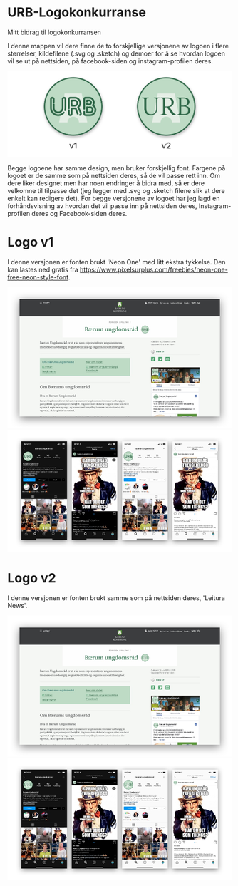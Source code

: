 # URB-Logokonkurranse
Mitt bidrag til logokonkurransen

I denne mappen vil dere finne de to forskjellige versjonene av logoen i flere størrelser, kildefilene (.svg og .sketch) og demoer for å se hvordan logoen vil se ut på nettsiden, på facebook-siden og instagram-profilen deres.

![Preview](Preview/URB-logo-preview.jpg)

Begge logoene har samme design, men bruker forskjellig font. Fargene på logoet er de samme som på nettsiden deres, så de vil passe rett inn.
Om dere liker designet men har noen endringer å bidra med, så er dere velkomne til tilpasse det (jeg legger med .svg og .sketch filene slik at dere enkelt kan redigere det).
For begge versjonene av logoet har jeg lagd en forhåndsvisning av hvordan det vil passe inn på nettsiden deres, Instagram-profilen deres og Facebook-siden deres.

# Logo v1
I denne versjonen er fonten brukt 'Neon One' med litt ekstra tykkelse. Den kan lastes ned gratis fra https://www.pixelsurplus.com/freebies/neon-one-free-neon-style-font. 

![Preview-nettside](Preview/URB-website-preview-v1.jpg)
![Preview-instagram](Preview/URB-insta-preview-v1.jpg)

# Logo v2
I denne versjonen er fonten brukt samme som på nettsiden deres, 'Leitura News'. 

![Preview-nettside](Preview/URB-website-preview-v2.jpg)
![Preview-instagram](Preview/URB-insta-preview-v2.jpg)

